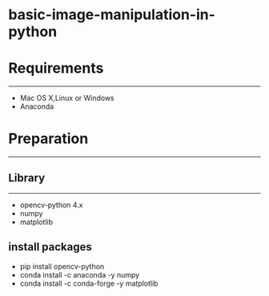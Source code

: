 # basic-image-manipulation-in-python

# Requirements
---
* Mac OS X,Linux or Windows
* Anaconda

# Preparation
---
## Library
---
*  opencv-python 4.x
*  numpy 
*  matplotlib
## install packages
* pip install opencv-python
* conda install -c anaconda -y numpy
* conda install -c conda-forge -y matplotlib
